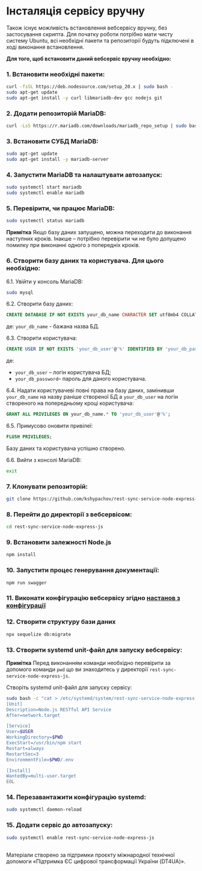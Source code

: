 # Інсталяція сервісу вручну

Також існує можливість встановлення вебсервісу вручну, без застосування скрипта.
Для початку роботи потрібно мати чисту систему Ubuntu, всі необхідні пакети та репозиторії будуть підключені в ході виконання встановлення.

**Для того, щоб встановити даний вебсервіс вручну необхідно:**

### 1. Встановити необхідні пакети:

```bash
curl -fsSL https://deb.nodesource.com/setup_20.x | sudo bash - 
sudo apt-get update
sudo apt-get install -y curl libmariadb-dev gcc nodejs git
```

### 2. Додати репозиторій MariaDB:

```bash
curl -LsS https://r.mariadb.com/downloads/mariadb_repo_setup | sudo bash
```
### 3. Встановити СУБД MariaDB:

```bash
sudo apt-get update
sudo apt-get install -y mariadb-server
```
### 4. Запустити MariaDB та налаштувати автозапуск:

```bash
sudo systemctl start mariadb
sudo systemctl enable mariadb
```

### 5. Перевірити, чи працює MariaDB:

```bash
sudo systemctl status mariadb
```

**Примітка** Якщо базу даних запущено, можна переходити до виконання наступних кроків.
Інакше – потрібно перевірити чи не було допущено помилку при виконанні одного з попередніх кроків.

### 6. Створити базу даних та користувача. Для цього необхідно:

6.1. Увійти у консоль MariaDB:

```bash
sudo mysql
```

6.2. Створити базу даних:
```sql
CREATE DATABASE IF NOT EXISTS your_db_name CHARACTER SET utf8mb4 COLLATE utf8mb4_unicode_ci;
```
де: `your_db_name` - бажана назва БД.

6.3. Створити користувача:
```sql
CREATE USER IF NOT EXISTS 'your_db_user'@'%' IDENTIFIED BY 'your_db_password';
```
де:
- `your_db_user` – логін користувача БД;
- `your_db_password`– пароль для даного користувача.

6.4. Надати користувачеві повні права на базу даних, замінивши `your_db_name` на назву раніше створеної  БД а `your_db_user` на логін створеного на попередньому кроці користувача:
```sql
GRANT ALL PRIVILEGES ON your_db_name.* TO 'your_db_user'@'%';
```

6.5. Примусово оновити привілеї:

```sql
FLUSH PRIVILEGES;
```

Базу даних та користувача успішно створено.

6.6. Вийти з консолі MariaDB:

```bash
exit
```

### 7. Клонувати репозиторій:

```bash
git clone https://github.com/kshypachov/rest-sync-service-node-express-js.git
```

### 8. Перейти до директорії з вебсервісом:

```bash
cd rest-sync-service-node-express-js
```

### 9. Встановити залежності Node.js

```bash
npm install
```

### 10. Запустити процес генерування документації:

```bash
npm run swagger
```

### 11. Виконати конфігурацію вебсервісу згідно [настанов з конфігурації](./docs/configuration.md)

### 12. Створити структуру бази даних

```bash
npx sequelize db:migrate
```

### 13. Створити systemd unit-файл для запуску вебсервісу:

**Примітка** Перед виконанням команди необхідно перевірити за допомого команди `pwd` що ви знаходитесь у директорії `rest-sync-service-node-express-js`.

Створіть systemd unit-файл для запуску сервісу:

```bash
sudo bash -c "cat > /etc/systemd/system/rest-sync-service-node-express-js.service" << EOL
[Unit]
Description=Node.js RESTful API Service
After=network.target

[Service]
User=$USER
WorkingDirectory=$PWD
ExecStart=/usr/bin/npm start
Restart=always
RestartSec=3
EnvironmentFile=$PWD/.env

[Install]
WantedBy=multi-user.target
EOL
```

### 14.	Перезавантажити конфігурацію systemd:

```bash
sudo systemctl daemon-reload
```

### 15. Додати сервіс до автозапуску:

```bash
sudo systemctl enable rest-sync-service-node-express-js
```

##
Матеріали створено за підтримки проєкту міжнародної технічної допомоги «Підтримка ЄС цифрової трансформації України (DT4UA)».
